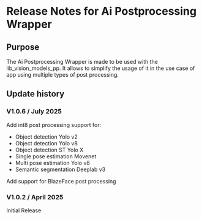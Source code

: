 # Release Notes for Ai Postprocessing Wrapper

## Purpose

The Ai Postprocessing Wrapper is made to be used with the lib_vision_models_pp.
It allows to simplify the usage of it in the use case of app using multiple types of post processing.

## Update history

### V1.0.6 / July 2025

Add int8 post processing support for:
- Object detection Yolo v2
- Object detection Yolo v8
- Object detection ST Yolo X
- Single pose estimation Movenet
- Multi pose estimation Yolo v8
- Semantic segmentation Deeplab v3

Add support for BlazeFace post processing

### V1.0.2 / April 2025

Initial Release

